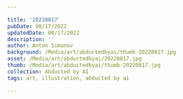```yaml
---

title: '20220817'
pubDate: 08/17/2022
updatedDate: 08/17/2022
description: ''
author: Anton Simanov
background: /Media/art/abductedbyai/thumb-20220817.jpg
asset: /Media/art/abductedbyai/20220817.jpg
thumb: /Media/art/abductedbyai/thumb-20220817.jpg
collection: Abducted by AI
tags: art, illustration, abducted by ai

---
```


